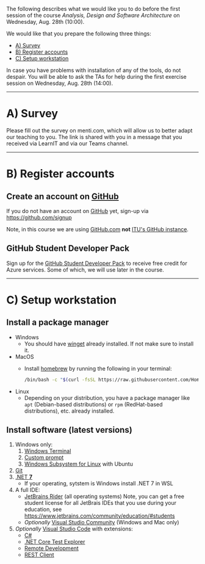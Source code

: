 The following describes what we would like you to do before the first session of the course _Analysis, Design and Software Architecture_ on Wednesday, Aug. 28th (10:00).

We would like that you prepare the following three things:

  * [A) Survey](#A-survey)
  * [B) Register accounts](#B-register-accounts)
  * [C) Setup workstation](#C-setup-workstation)

In case you have problems with installation of any of the tools, do not despair.
You will be able to ask the TAs for help during the first exercise session on Wednesday, Aug. 28th (14:00).

-------------------------------------------------------------------------------

# A) Survey

Please fill out the survey on menti.com, which will allow us to better adapt our teaching to you.
The link is shared with you in a message that you received via LearnIT and via our Teams channel.

-------------------------------------------------------------------------------

# B) Register accounts

## Create an account on [GitHub](https://github.com)

If you do not have an account on [GitHub](https://github.com) yet, sign-up via https://github.com/signup

Note, in this course we are using [GitHub.com](https://github.com) **not** [ITU's GitHub instance](https://github.itu.dk/).


## GitHub Student Developer Pack

Sign up for the [GitHub Student Developer Pack](https://education.github.com/experiences/virtual_event_kit) to receive free credit for Azure services.
Some of which, we will use later in the course.


--------------------------------------------------------------------------------

# C) Setup workstation

## Install a package manager

- Windows
  - You should have [winget](https://docs.microsoft.com/en-us/windows/package-manager/winget/) already installed. If not make sure to install it.
- MacOS
  - Install [homebrew](https://brew.sh/) by running the following in your terminal:

    ```bash
    /bin/bash -c "$(curl -fsSL https://raw.githubusercontent.com/Homebrew/install/HEAD/install.sh)"
    ```
- Linux
  - Depending on your distribution, you have a package manager like `apt` (Debian-based distributions) or `rpm` (RedHat-based distributions), etc. already installed.

## Install software (latest versions)

1. Windows only:
    1. [Windows Terminal](https://docs.microsoft.com/en-us/windows/terminal/)
    2. [Custom prompt](https://docs.microsoft.com/en-us/windows/terminal/tutorials/custom-prompt-setup)
    3. [Windows Subsystem for Linux](https://docs.microsoft.com/en-us/windows/wsl/) with Ubuntu
2. [Git](https://git-scm.com/downloads)
3. [.NET **7**](https://dotnet.microsoft.com/en-us/download/dotnet/7.0)
    - If your operating, sytstem is Windows install .NET 7 in WSL
4. A full IDE:
    - [JetBrains Rider](https://www.jetbrains.com/rider/) (all operating systems) Note, you can get a free student license for all JetBrais IDEs that you use during your education, see <https://www.jetbrains.com/community/education/#students>
    - *Optionally* [Visual Studio Community](https://visualstudio.microsoft.com/downloads/) (Windows and Mac only)
5. *Optionally* [Visual Studio Code](https://code.visualstudio.com/Download) with extensions:
    - [C#](https://marketplace.visualstudio.com/items?itemName=ms-dotnettools.csharp)
    - [.NET Core Test Explorer](https://marketplace.visualstudio.com/items?itemName=formulahendry.dotnet-test-explorer)
    - [Remote Development](https://marketplace.visualstudio.com/items?itemName=ms-vscode-remote.vscode-remote-extensionpack)
    - [REST Client](https://marketplace.visualstudio.com/items?itemName=humao.rest-client)
